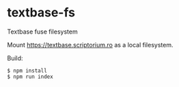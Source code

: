 # textbase-fs

Textbase fuse filesystem

Mount https://textbase.scriptorium.ro as a local filesystem.

Build: 
```base
$ npm install 
$ npm run index
```